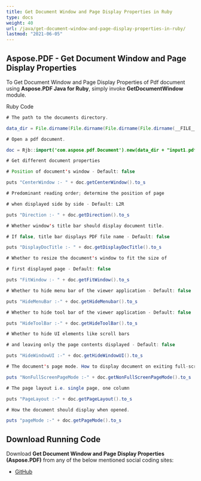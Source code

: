 ```yaml
---
title: Get Document Window and Page Display Properties in Ruby
type: docs
weight: 40
url: /java/get-document-window-and-page-display-properties-in-ruby/
lastmod: "2021-06-05"
---
```


## Aspose.PDF - Get Document Window and Page Display Properties

To Get Document Window and Page Display Properties of Pdf document using **Aspose.PDF Java for Ruby**, simply invoke **GetDocumentWindow** module.

Ruby Code

```java
# The path to the documents directory.

data_dir = File.dirname(File.dirname(File.dirname(File.dirname(__FILE__)))) + '/data/'

# Open a pdf document.

doc = Rjb::import('com.aspose.pdf.Document').new(data_dir + "input1.pdf")

# Get different document properties

# Position of document's window - Default: false

puts "CenterWindow :- " + doc.getCenterWindow().to_s

# Predominant reading order; determine the position of page

# when displayed side by side - Default: L2R

puts "Direction :- " + doc.getDirection().to_s

# Whether window's title bar should display document title.

# If false, title bar displays PDF file name - Default: false

puts "DisplayDocTitle :- " + doc.getDisplayDocTitle().to_s

# Whether to resize the document's window to fit the size of

# first displayed page - Default: false

puts "FitWindow :- " + doc.getFitWindow().to_s

# Whether to hide menu bar of the viewer application - Default: false

puts "HideMenuBar :-" + doc.getHideMenubar().to_s

# Whether to hide tool bar of the viewer application - Default: false

puts "HideToolBar :-" + doc.getHideToolBar().to_s

# Whether to hide UI elements like scroll bars

# and leaving only the page contents displayed - Default: false

puts "HideWindowUI :-" + doc.getHideWindowUI().to_s

# The document's page mode. How to display document on exiting full-screen mode.

puts "NonFullScreenPageMode :-" + doc.getNonFullScreenPageMode().to_s

# The page layout i.e. single page, one column

puts "PageLayout :-" + doc.getPageLayout().to_s

# How the document should display when opened.

puts "pageMode :-" + doc.getPageMode().to_s
```

## Download Running Code

Download **Get Document Window and Page Display Properties (Aspose.PDF)** from any of the below mentioned social coding sites:

- [GitHub](https://github.com/aspose-pdf/Aspose.PDF-for-Java/tree/master/Plugins/Aspose_Pdf_Java_for_Ruby/lib/asposepdfjava/Document/getdocumentwindow.rb)

